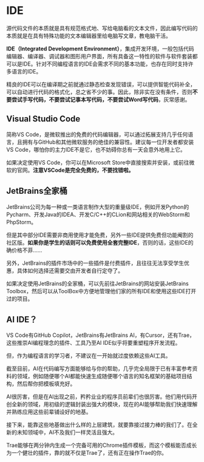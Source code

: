# IDE
源代码文件的本质就是具有规范格式地、写给电脑看的文本文件，因此编写代码的本质就是在具有特殊功能的文本编辑器里给电脑写文章，教电脑干活。

**IDE（Integrated Development Environment）**，集成开发环境，一般包括代码编辑器、编译器、调试器和图形用户界面，所有具备这一特性的软件与软件套装都可以是IDE。针对不同编程语言的IDE会需求不同的基本功能，也存在同时支持许多语言的IDE。

精良的IDE可以在编译期之前就通过静态检查发现错误，可以提供智能代码补全，可以自动进行代码的格式化，总之省不少的事。因此，除非实在没有条件，否则**不要尝试手写代码，不要尝试记事本写代码，不要尝试Word写代码**，灰常感谢。

## Visual Studio Code
简称VS Code，是微软推出的免费的代码编辑器，可以通过拓展支持几乎任何语言，且拥有与GitHub和其他微软服务的绝佳的兼容性。建议每一位开发者都安装VS Code，哪怕你的主力IDE不是它，也不妨碍你总有一天会意外地用上它。

如果决定使用VS Code，你可以在Microsoft Store中直接搜索并安装，或前往微软的官网。**注意VSCode是完全免费的，不要找错啦。**

## JetBrains全家桶
JetBrains公司为每一种或一类语言制作大型的重量级IDE，例如开发Python的Pycharm、开发Java的IDEA、开发C/C++的CLion和网站相关的WebStorm和PhpStorm。

但是其中部分IDE需要非商用使用才能免费，另外一些IDE提供免费但功能阉割的社区版。**如果你是学生的话则可以免费使用全套完整IDE**，否则的话，这些IDE的确价格不菲……

另外，JetBrains的插件市场中的一些插件是付费插件，且往往无法享受学生优惠，具体如何选择还需要交由开发者自行定夺了。

如果决定使用JetBrains的全家桶，可以先前往JetBrains的网站安装JetBrains Toolbox，然后可以从ToolBox中方便地管理他们家的所有IDE和使用这些IDE打开过的项目。

## AI IDE？
VS Code有GitHub Copilot，JetBrains有JetBrains AI，有Cursor，还有Trae，这些推崇AI编程理念的插件、工具乃至AI IDE似乎将要重塑程序开发流程。

但，作为编程语言的学习者，不建议在一开始就过度依赖这些AI工具。

截至目前，AI在代码编写方面能够给与你的帮助，几乎完全局限于已有丰富参考资料的领域，例如随便哪个AI都能快速生成随便哪个语言的知名框架的基础项目结构，然后帮你把模板填充好。

AI很厉害，但是在AI出现之前，矜矜业业的程序员前辈们也很厉害。他们用代码开创全新的领域，用初级的逻辑封装出强大的模块，现在的AI能够帮助我们快速理解并熟练应用这些前辈铺设好的地基。

接下来，能靠这些地基做出什么样的上层建筑，就要靠接过接力棒的我们了。在全新的未知领域中，AI不及我们一样灵活且强大。

Trae能够在两分钟内生成一个完备可用的Chrome插件模板，而这个模板能否成长为一个健壮的插件，靠的就不仅是Trae了，还有正在操作Trae的你。
